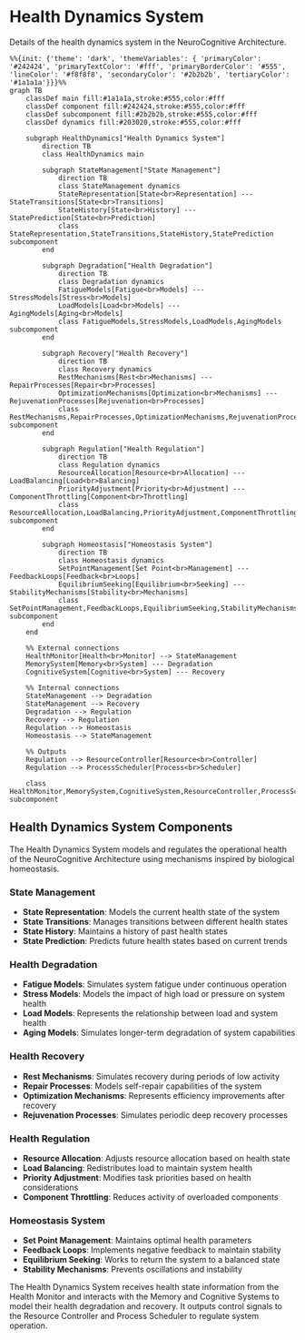 # Health Dynamics System

Details of the health dynamics system in the NeuroCognitive Architecture.

```mermaid
%%{init: {'theme': 'dark', 'themeVariables': { 'primaryColor': '#242424', 'primaryTextColor': '#fff', 'primaryBorderColor': '#555', 'lineColor': '#f8f8f8', 'secondaryColor': '#2b2b2b', 'tertiaryColor': '#1a1a1a'}}}%%
graph TB
    classDef main fill:#1a1a1a,stroke:#555,color:#fff
    classDef component fill:#242424,stroke:#555,color:#fff
    classDef subcomponent fill:#2b2b2b,stroke:#555,color:#fff
    classDef dynamics fill:#203020,stroke:#555,color:#fff

    subgraph HealthDynamics["Health Dynamics System"]
        direction TB
        class HealthDynamics main
        
        subgraph StateManagement["State Management"]
            direction TB
            class StateManagement dynamics
            StateRepresentation[State<br>Representation] --- StateTransitions[State<br>Transitions]
            StateHistory[State<br>History] --- StatePrediction[State<br>Prediction]
            class StateRepresentation,StateTransitions,StateHistory,StatePrediction subcomponent
        end
        
        subgraph Degradation["Health Degradation"]
            direction TB
            class Degradation dynamics
            FatigueModels[Fatigue<br>Models] --- StressModels[Stress<br>Models]
            LoadModels[Load<br>Models] --- AgingModels[Aging<br>Models]
            class FatigueModels,StressModels,LoadModels,AgingModels subcomponent
        end
        
        subgraph Recovery["Health Recovery"]
            direction TB
            class Recovery dynamics
            RestMechanisms[Rest<br>Mechanisms] --- RepairProcesses[Repair<br>Processes]
            OptimizationMechanisms[Optimization<br>Mechanisms] --- RejuvenationProcesses[Rejuvenation<br>Processes]
            class RestMechanisms,RepairProcesses,OptimizationMechanisms,RejuvenationProcesses subcomponent
        end
        
        subgraph Regulation["Health Regulation"]
            direction TB
            class Regulation dynamics
            ResourceAllocation[Resource<br>Allocation] --- LoadBalancing[Load<br>Balancing]
            PriorityAdjustment[Priority<br>Adjustment] --- ComponentThrottling[Component<br>Throttling]
            class ResourceAllocation,LoadBalancing,PriorityAdjustment,ComponentThrottling subcomponent
        end
        
        subgraph Homeostasis["Homeostasis System"]
            direction TB
            class Homeostasis dynamics
            SetPointManagement[Set Point<br>Management] --- FeedbackLoops[Feedback<br>Loops]
            EquilibriumSeeking[Equilibrium<br>Seeking] --- StabilityMechanisms[Stability<br>Mechanisms]
            class SetPointManagement,FeedbackLoops,EquilibriumSeeking,StabilityMechanisms subcomponent
        end
    end
    
    %% External connections
    HealthMonitor[Health<br>Monitor] --> StateManagement
    MemorySystem[Memory<br>System] --- Degradation
    CognitiveSystem[Cognitive<br>System] --- Recovery
    
    %% Internal connections
    StateManagement --> Degradation
    StateManagement --> Recovery
    Degradation --> Regulation
    Recovery --> Regulation
    Regulation --> Homeostasis
    Homeostasis --> StateManagement
    
    %% Outputs
    Regulation --> ResourceController[Resource<br>Controller]
    Regulation --> ProcessScheduler[Process<br>Scheduler]
    
    class HealthMonitor,MemorySystem,CognitiveSystem,ResourceController,ProcessScheduler subcomponent
```

## Health Dynamics System Components

The Health Dynamics System models and regulates the operational health of the NeuroCognitive Architecture using mechanisms inspired by biological homeostasis.

### State Management
- **State Representation**: Models the current health state of the system
- **State Transitions**: Manages transitions between different health states
- **State History**: Maintains a history of past health states
- **State Prediction**: Predicts future health states based on current trends

### Health Degradation
- **Fatigue Models**: Simulates system fatigue under continuous operation
- **Stress Models**: Models the impact of high load or pressure on system health
- **Load Models**: Represents the relationship between load and system health
- **Aging Models**: Simulates longer-term degradation of system capabilities

### Health Recovery
- **Rest Mechanisms**: Simulates recovery during periods of low activity
- **Repair Processes**: Models self-repair capabilities of the system
- **Optimization Mechanisms**: Represents efficiency improvements after recovery
- **Rejuvenation Processes**: Simulates periodic deep recovery processes

### Health Regulation
- **Resource Allocation**: Adjusts resource allocation based on health state
- **Load Balancing**: Redistributes load to maintain system health
- **Priority Adjustment**: Modifies task priorities based on health considerations
- **Component Throttling**: Reduces activity of overloaded components

### Homeostasis System
- **Set Point Management**: Maintains optimal health parameters
- **Feedback Loops**: Implements negative feedback to maintain stability
- **Equilibrium Seeking**: Works to return the system to a balanced state
- **Stability Mechanisms**: Prevents oscillations and instability

The Health Dynamics System receives health state information from the Health Monitor and interacts with the Memory and Cognitive Systems to model their health degradation and recovery. It outputs control signals to the Resource Controller and Process Scheduler to regulate system operation.
